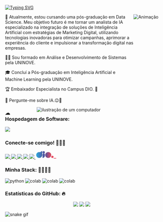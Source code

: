 [![Typing SVG](https://readme-typing-svg.herokuapp.com?font=Fira+Code&color=BB00B4&lines=+Olá,+Eu+sou+Rone+Bragaglia!+%F0%9F%91%BE%F0%9F%93%9A%F0%9F%92%99)](https://git.io/typing-svg)

<img 
    align="right" 
    alt="Animação" 
    height="300px" 
    src="https://camo.githubusercontent.com/796b0b6c040bc9164595567b33dbe1687c5c04ab09903a27b0eaedd1fd89ab3d/68747470733a2f2f692e70696e696d672e636f6d2f6f726967696e616c732f38332f62382f30392f38336238303938353761636434316137626164343933356234373334663966632e676966" 
/>

🚀 Atualmente, estou cursando uma pós-graduação em Data Science. Meu objetivo futuro é me tornar um analista de IA especializado na integração de soluções de Inteligência Artificial com estratégias de Marketing Digital, utilizando tecnologias inovadoras para otimizar campanhas, aprimorar a experiência do cliente e impulsionar a transformação digital nas empresas.

🧑‍💻 Sou formado em Análise e Desenvolvimento de Sistemas pela UNINOVE.

🎓 Concluí a Pós-graduação em Inteligência Artificial e Machine Learning pela UNINOVE.

🏆 Embaixador Especialista no Campus DIO. 🚀

💬 Pergunte-me sobre IA.😉🧠

<img src="https://raw.githubusercontent.com/MicaelliMedeiros/micaellimedeiros/master/image/computer-illustration.png" alt="ilustração de um computador" width="400px" align="right">

<h3>☁Hospedagem de Software:</h3>

<div>
	<img src="https://img.shields.io/badge/github%20pages-121013?style=for-the-badge&logo=github&logoColor=white">
</div>

<h3 align="left">Conecte-se comigo! 🤝👇🏼</h3>
<div>
  <a href="https://www.linkedin.com/in/rone-bragaglia-a6aa60157/">
    <img src="https://img.shields.io/badge/-LinkedIn-000?style=for-the-badge&logo=linkedin&logoColor=FF00F6&color:FFF">
  </a>
  <a href="https://discord.com/channels/@me/">
    <img src="https://img.shields.io/badge/Discord-7289DA?style=for-the-badge&logo=discord&logoColor=white">
  </a>
  <a href="https://ronbragaglia.github.io/Portfolio/" target="_blank">
    <img src="https://img.shields.io/badge/Portfolio-255E63?style=for-the-badge&logo=About.me&logoColor=white">
  </a>
  <a href="https://ronbragaglia.github.io/portfolio-marketing-digital./" target="_blank">
    <img src="https://img.shields.io/badge/Portfolio-Marketing_Digital-00A7C4?style=for-the-badge&logo=Marketing&logoColor=white">
  </a>
  <a href="https://mail.google.com/mail/u/1/#inbox">
    <img src="https://img.shields.io/badge/Gmail-333333?style=for-the-badge&logo=gmail&logoColor=red">
  </a>
  <a href="https://www.dio.me/users/ronebragagliasso">
    <img src="https://github.com/Hadryanpaulo/Hadryanpaulo/raw/b55de4628a36eaad43f0edc2709993529ae48b37/dio.me.jpeg" alt="DIO Logo" width="70">
  </a>
</div>

<h3 align="left">Minha Stack: 👨🏻‍💻🧠</h3>
<div style="display: inline_block">
  <img align="center" alt="python" src="https://img.shields.io/badge/Python-14354C?style=for-the-badge&logo=python&logoColor=white" />
  <img align="center" alt="colab" src="https://img.shields.io/badge/Colab-F9AB00?style=for-the-badge&logo=googlecolab&color=525252" />
  <img align="center" alt="colab" src="https://img.shields.io/badge/Kaggle-20BEFF?style=for-the-badge&logo=Kaggle&logoColor=white" />
  <img align="center" alt="colab" src="https://img.shields.io/badge/Visual_Studio_Code-0078D4?style=for-the-badge&logo=visual%20studio%20code&logoColor=white" />
</div>

<h3>Estatísticas do GitHub: 🔥</h3>
<p align="center">
  <img src="https://github-readme-stats.vercel.app/api?username=Ronbragaglia&theme=midnight-purple&count_private=true" />
  <img src="https://streak-stats.demolab.com?user=Ronbragaglia&theme=midnight-purple&border_radius=&date_format=j%2Fn%5B%2FY%5D" />
  <img src="https://github-readme-stats.vercel.app/api/top-langs/?username=Ronbragaglia&theme=midnight-purple&layout=donut&hide=jupyter%20notebook" />
</p>

![snake gif](https://github.com/Ronbragaglia/Ronbragaglia.github.io/raw/main/github-contribution-grid-snake.svg)




